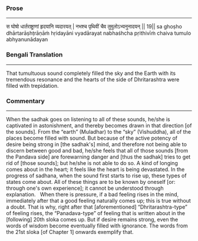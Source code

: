 ### Prose 
 --- 
स घोषो धार्तराष्ट्राणां हृदयानि व्यदारयत् |
नभश्च पृथिवीं चैव तुमुलोऽभ्यनुनादयन् || 19||
sa ghoṣho dhārtarāṣhṭrāṇāṁ hṛidayāni vyadārayat
nabhaśhcha pṛithivīṁ chaiva tumulo abhyanunādayan

### Bengali Translation 
 --- 
That tumultuous sound completely filled the sky and the Earth with its tremendous resonance and the hearts of the side of Dhritarashtra were filled with trepidation.

### Commentary 
 --- 
When the sadhak goes on listening to all of these sounds, he/she is captivated in astonishment, and thereby becomes drawn in that direction [of the sounds]. From the “earth” (Muladhar) to the “sky” (Vishuddha), all of the places become filled with sound. But because of the active potency of desire being strong in [the sadhak's] mind, and therefore not being able to discern between good and bad, he/she feels that all of those sounds [from the Pandava side] are forewarning danger and [thus the sadhak] tries to get rid of [those sounds]; but he/she is not able to do so. A kind of longing comes about in the heart; it feels like the heart is being devastated. In the progress of sadhana, when the sound first starts to rise up, these types of states come about. All of these things are to be known by oneself [or: through one's own experience]; it cannot be understood through explanation.
 
When there is pressure, if a bad feeling rises in the mind, immediately after that a good feeling naturally comes up; this is true without a doubt. That is why, right after that [aforementioned] “Dhritarashtra-type” of feeling rises, the “Panadava-type” of feeling that is written about in the [following] 20th sloka comes up. But if desire remains strong, even the words of wisdom become eventually filled with ignorance. The words from the 21st sloka [of Chapter 1] onwards exemplify that.